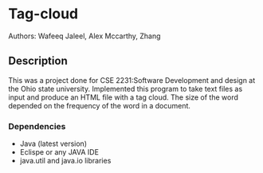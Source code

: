 # Tag-cloud
Authors: Wafeeq Jaleel, Alex Mccarthy, Zhang

## Description
This was a project done for CSE 2231:Software Development and design at the Ohio state university. Implemented this program to take text files as input and produce an HTML file with a tag cloud. The size of the word depended on the frequency of the word in a document.

### Dependencies
* Java (latest version)
* Eclispe or any JAVA IDE
* java.util and java.io libraries
